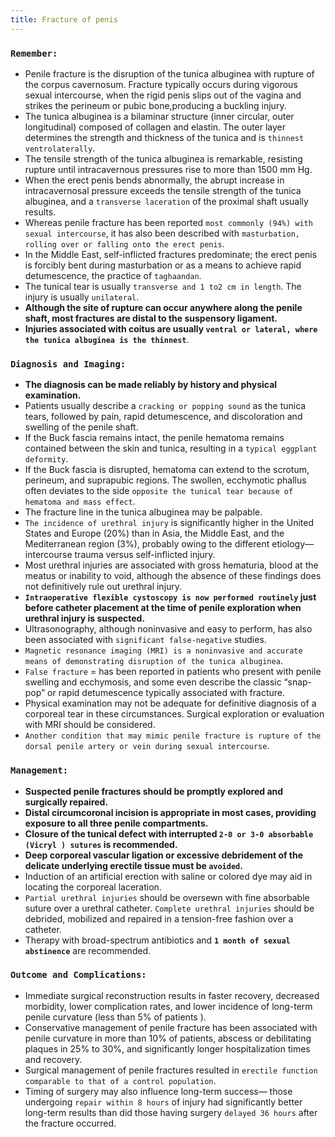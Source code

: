 ```yaml
---
title: Fracture of penis
---
```


### `Remember:`

- Penile fracture is the disruption of the tunica albuginea with rupture of the corpus cavernosum. Fracture typically occurs during vigorous sexual intercourse, when the rigid penis slips out of the vagina and strikes the perineum or pubic bone,producing a buckling injury.
- The tunica albuginea is a bilaminar structure (inner circular, outer longitudinal) composed of collagen and elastin. The outer layer determines the strength and thickness of the tunica and is `thinnest ventrolaterally`.
- The tensile strength of the tunica albuginea is remarkable, resisting rupture until intracavernous pressures rise to more than 1500 mm Hg.
- When the erect penis bends abnormally, the abrupt increase in intracavernosal pressure exceeds the tensile strength of the tunica albuginea, and a `transverse laceration` of the proximal shaft usually results.
- Whereas penile fracture has been reported `most commonly (94%) with sexual intercourse`, it has also been described with `masturbation, rolling over or falling onto the erect penis`.
- In the Middle East, self-inflicted fractures predominate; the erect penis is forcibly bent during masturbation or as a means to achieve rapid detumescence, the practice of `taghaandan`.
- The tunical tear is usually `transverse and 1 to2 cm in length`. The injury is usually `unilateral`.
- **Although the site of rupture can occur anywhere along the penile shaft, most fractures are distal to the suspensory ligament.**
- **Injuries associated with coitus are usually `ventral or lateral, where the tunica albuginea is the thinnest`**.

### `Diagnosis and Imaging:`

- **The diagnosis can be made reliably by history and physical examination.**
- Patients usually describe a `cracking or popping sound` as the tunica tears, followed by pain, rapid detumescence, and discoloration and swelling of the penile shaft.
- If the Buck fascia remains intact, the penile hematoma remains contained between the skin and tunica, resulting in a `typical eggplant deformity`.
- If the Buck fascia is disrupted, hematoma can extend to the scrotum, perineum, and suprapubic regions. The swollen, ecchymotic phallus often deviates to the side `opposite the tunical tear because of hematoma and mass effect`.
- The fracture line in the tunica albuginea may be palpable.
- `The incidence of urethral injury` is significantly higher in the United States and Europe (20%) than in Asia, the Middle East, and the Mediterranean region (3%), probably owing to the different etiology— intercourse trauma versus self-inflicted injury.
- Most urethral injuries are associated with gross hematuria, blood at the meatus or inability to void, although the absence of these findings does not definitively rule out urethral injury.
- **`Intraoperative flexible cystoscopy is now performed routinely` just before catheter placement at the time of penile exploration when urethral injury is suspected.**
- Ultrasonography, although noninvasive and easy to perform, has also been associated with `significant false-negative` studies.
- `Magnetic resonance imaging (MRI) is a noninvasive and accurate means of demonstrating disruption of the tunica albuginea`.
- `False fracture` = has been reported in patients who present with penile swelling and ecchymosis, and some even describe the classic “snap-pop” or rapid detumescence typically associated with fracture.
- Physical examination may not be adequate for definitive diagnosis of a corporeal tear in these circumstances. Surgical exploration or evaluation with MRI should be considered.
- `Another condition that may mimic penile fracture is rupture of the dorsal penile artery or vein during sexual intercourse`.

### `Management:`

- **Suspected penile fractures should be promptly explored and surgically repaired.**
- **Distal circumcoronal incision is appropriate in most cases, providing exposure to all three penile compartments.**
- **Closure of the tunical defect with interrupted `2-0 or 3-0 absorbable (Vicryl ) sutures` is recommended.**
- **Deep corporeal vascular ligation or excessive debridement of the delicate underlying erectile tissue must be `avoided`.**
- Induction of an artificial erection with saline or colored dye may aid in locating the corporeal laceration.
- `Partial urethral injuries` should be oversewn with fine absorbable suture over a urethral catheter. `Complete urethral injuries` should be debrided, mobilized and repaired in a tension-free fashion over a catheter.
- Therapy with broad-spectrum antibiotics and **`1 month of sexual abstinence`** are recommended.

### `Outcome and Complications:`

- Immediate surgical reconstruction results in faster recovery, decreased morbidity, lower complication rates, and lower incidence of long-term penile curvature (less than 5% of patients ).
- Conservative management of penile fracture has been associated with penile curvature in more than 10% of patients, abscess or debilitating plaques in 25% to 30%, and significantly longer hospitalization times and recovery.
- Surgical management of penile fractures resulted in `erectile function comparable to that of a control population`.
- Timing of surgery may also influence long-term success— those undergoing `repair within 8 hours` of injury had significantly better long-term results than did those having surgery `delayed 36 hours` after the fracture occurred.
